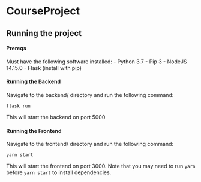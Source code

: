 # CourseProject
## Running the project
#### Prereqs
Must have the following software installed:
    - Python 3.7
    - Pip 3
    - NodeJS 14.15.0
    - Flask (install with pip)

#### Running the Backend
Navigate to the backend/ directory and run the following command:
```
flask run
```
This will start the backend on port 5000

#### Running the Frontend
Navigate to the frontend/ directory and run the following command:
```
yarn start
```
This will start the frontend on port 3000. Note that you may need to run ```yarn``` before ```yarn start``` to install dependencies.